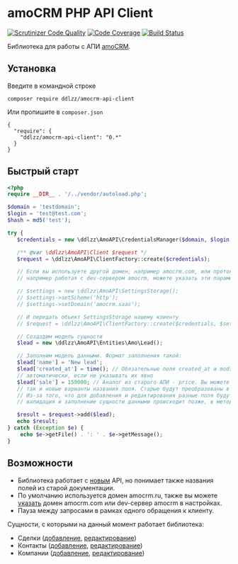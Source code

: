 # amoCRM PHP API Client
[![Scrutinizer Code Quality](https://scrutinizer-ci.com/g/ddlzz/amocrm-api-client/badges/quality-score.png?b=develop)](https://scrutinizer-ci.com/g/ddlzz/amocrm-api-client/?branch=develop) [![Code Coverage](https://scrutinizer-ci.com/g/ddlzz/amocrm-api-client/badges/coverage.png?b=develop)](https://scrutinizer-ci.com/g/ddlzz/amocrm-api-client/?branch=develop) [![Build Status](https://travis-ci.org/ddlzz/amocrm-api-client.svg?branch=develop)](https://travis-ci.org/ddlzz/amocrm-api-client)

Библиотека для работы с АПИ [amoCRM](https://amocrm.ru/).
 
## Установка

Введите в командной строке
```
composer require ddlzz/amocrm-api-client
```

Или пропишите в `composer.json`
```
{
  "require": {
    "ddlzz/amocrm-api-client": "0.*"
  }
}
```

## Быстрый старт
 ```php
 <?php
 require __DIR__ . '/../vendor/autoload.php';
 
 $domain = 'testdomain';
 $login = 'test@test.com';
 $hash = md5('test');
 
 try {
    $credentials = new \ddlzz\AmoAPI\CredentialsManager($domain, $login, $hash);

    /** @var \ddlzz\AmoAPI\Client $request */
    $request = \ddlzz\AmoAPI\ClientFactory::create($credentials);

    // Если вы используете другой домен, например amocrm.com, или протокол http,
    // например работая с dev-сервером amocrm, можете указать эти параметры в настройках:

    // $settings = new \ddlzz\AmoAPI\SettingsStorage();
    // $settings->setScheme('http');
    // $settings->setDomain('amocrm.saas');

    // И передать объект SettingsStorage нашему клиенту
    // $request = \ddlzz\AmoAPI\ClientFactory::create($credentials, $settings);

    // Создадим модель сущности
    $lead = new \ddlzz\AmoAPI\Entities\Amo\Lead();

    // Заполним модель данными. Формат заполнения такой:
    $lead['name'] = 'New lead';
    $lead['created_at'] = time(); // Обязательные поля created_at и modified_at будут заполнены
    // автоматически, если не указывать их явно
    $lead['sale'] = 150000; // Аналог из старого АПИ - price. Вы можете использовать как старые,
    // так и новые варианты названия поля. Старые будут преобразованы в новые далее при валидации.
    // Из-за того, что для добавления и редактирования разные поля будут являться обязательными,
    // валидация и заполнение сущности данными происходит позже, в методе клиента add либо update.

    $result = $request->add($lead);
    echo $result;
 } catch (Exception $e) {
     echo $e->getFile() . ': ' . $e->getMessage();
 }
 ```
## Возможности
* Библиотека работает с [новым](https://www.amocrm.ru/developers/content/406/abilities/) API, но понимает также названия полей из старой документации.
* По умолчанию используется домен amocrm.ru, также вы можете [указать](docs/settings.md) домен amocrm.com или dev-сервер amocrm в настройках.
* Пауза между запросами в рамках одного обращения к клиенту.

Сущности, с которыми на данный момент работает библиотека:
* Сделки ([добавление](docs/add_lead.md), [редактирование](docs/update_lead.md))
* Контакты ([добавление](docs/add_contact.md), [редактирование](docs/update_contact.md))
* Компании ([добавление](docs/add_company.md), [редактирование](docs/update_company.md))
